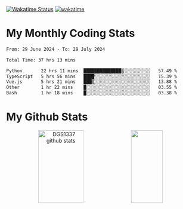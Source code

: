 [![Wakatime Status](https://github.com/noopurphalak/noopurphalak/workflows/wakatime-status-update/badge.svg)](https://github.com/noopurphalak/noopurphalak/actions/workflows/main.yml)
[![wakatime](https://wakatime.com/badge/user/80ace140-ef40-4fdd-b8ed-f3be3d2e1aea.svg)](https://wakatime.com/@80ace140-ef40-4fdd-b8ed-f3be3d2e1aea)

# My Monthly Coding Stats

<!--START_SECTION:waka-->

```txt
From: 29 June 2024 - To: 29 July 2024

Total Time: 37 hrs 13 mins

Python       22 hrs 11 mins  ██████████████▒░░░░░░░░░░   57.49 %
TypeScript   5 hrs 56 mins   ████░░░░░░░░░░░░░░░░░░░░░   15.39 %
Vue.js       5 hrs 21 mins   ███▒░░░░░░░░░░░░░░░░░░░░░   13.88 %
Other        1 hr 22 mins    █░░░░░░░░░░░░░░░░░░░░░░░░   03.55 %
Bash         1 hr 18 mins    █░░░░░░░░░░░░░░░░░░░░░░░░   03.38 %
```

<!--END_SECTION:waka-->

# My Github Stats
<div style="text-align: center;">
  <img width="49%" height="195px" src="https://github-readme-stats-sigma-five.vercel.app/api?username=noopurphalak&show_icons=true&count_private=true&hide_border=true&title_color=ecf2f8&icon_color=0d1117&text_color=FFFFFF&bg_color=0d1117" alt="DGS1337 github stats" />
  <img width="41%" height="195px" src="https://github-readme-stats-sigma-five.vercel.app/api/top-langs/?username=noopurphalak&layout=compact&hide_border=true&title_color=ecf2f8&text_color=FFFFFF&bg_color=0d1117" />
</div>
